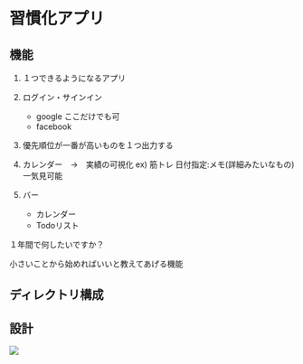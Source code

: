 # 習慣化アプリ
## 機能
1. １つできるようになるアプリ
1. ログイン・サインイン
    - google ここだけでも可
    - facebook
1. 優先順位が一番が高いものを１つ出力する
1. カレンダー　→　実績の可視化
ex) 筋トレ 日付指定:メモ(詳細みたいなもの)
    一気見可能

1. バー
    - カレンダー
    - Todoリスト

１年間で何したいですか？

小さいことから始めればいいと教えてあげる機能

## ディレクトリ構成
## 設計
![](Habite.drawio.svg)
